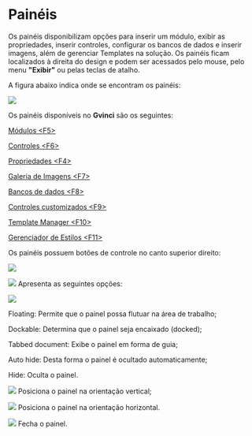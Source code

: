 # Painéis

Os painéis disponibilizam opções para inserir um módulo, exibir as propriedades, inserir controles, configurar os bancos de dados e inserir imagens, além de gerenciar Templates na solução. Os painéis ficam localizados à direita do design e podem ser acessados pelo mouse, pelo menu **"Exibir"** ou pelas teclas de atalho.

A figura abaixo indica onde se encontram os painéis:

![](http://www.gvinci.com.br/manual/8_033.zoom60.png)

Os painéis disponíveis no **Gvinci** são os seguintes:

[Módulos &lt;F5&gt;](http://www.gvinci.com.br/manual/painel_de_modulos.htm)

[Controles &lt;F6&gt;](http://www.gvinci.com.br/manual/controles.htm)

[Propriedades &lt;F4&gt;](http://www.gvinci.com.br/manual/propriedades_comuns_de_control.htm)

[Galeria de Imagens &lt;F7&gt;](http://www.gvinci.com.br/manual/imagens.htm)

[Bancos de dados &lt;F8&gt;](http://www.gvinci.com.br/manual/bancos_de_dados2.htm)

[Controles customizados &lt;F9&gt;](http://www.gvinci.com.br/manual/controles_customizados.htm)

[Template Manager &lt;F10&gt;](http://www.gvinci.com.br/manual/templates.htm)

[Gerenciador de Estilos &lt;F11&gt;](http://www.gvinci.com.br/manual/gerenciador_de_estilos.htm)

Os painéis possuem botões de controle no canto superior direito:

![](http://www.gvinci.com.br/manual/painelbtvg5.png)

![](http://www.gvinci.com.br/manual/controle1212.png) Apresenta as seguintes opções:

![](http://www.gvinci.com.br/manual/menudockgv5.png)

Floating: Permite que o painel possa flutuar na área de trabalho;

Dockable: Determina que o painel seja encaixado \(docked\);

Tabbed document: Exibe o painel em forma de guia;

Auto hide: Desta forma o painel é ocultado automaticamente;

Hide: Oculta o painel.

![](http://www.gvinci.com.br/manual/controle2212.png)  Posiciona o painel na orientação vertical;

![](http://www.gvinci.com.br/manual/controlepainel612.png) Posiciona o painel na orientação horizontal.

![](http://www.gvinci.com.br/manual/controle3212.png) Fecha o painel.

